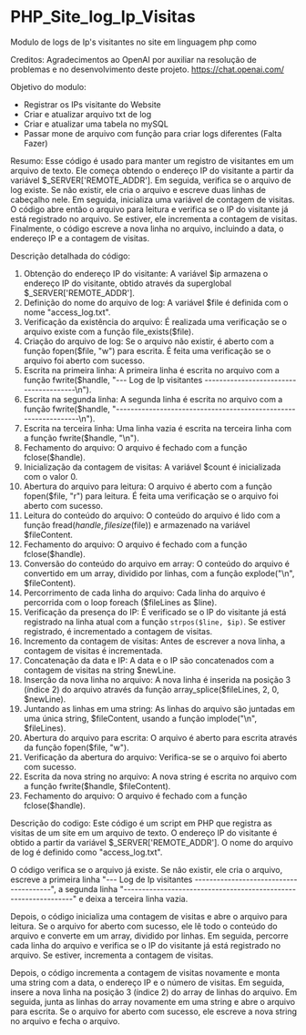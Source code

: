 # PHP_Site_log_Ip_Visitas
Modulo de logs de Ip's visitantes no site em linguagem php como 

Creditos:
Agradecimentos ao OpenAI por auxiliar na resolução de problemas e no desenvolvimento deste projeto. https://chat.openai.com/

Objetivo do modulo:
- Registrar os IPs visitante do Website 
- Criar e atualizar arquivo txt de log
- Criar e atualizar uma tabela no mySQL 
- Passar mone de arquivo com função para criar logs diferentes (Falta Fazer)

Resumo:
Esse código é usado para manter um registro de visitantes em um arquivo de texto. Ele começa obtendo o endereço IP do visitante a partir da variável $_SERVER['REMOTE_ADDR']. Em seguida, verifica se o arquivo de log existe. Se não existir, ele cria o arquivo e escreve duas linhas de cabeçalho nele. Em seguida, inicializa uma variável de contagem de visitas. O código abre então o arquivo para leitura e verifica se o IP do visitante já está registrado no arquivo. Se estiver, ele incrementa a contagem de visitas. Finalmente, o código escreve a nova linha no arquivo, incluindo a data, o endereço IP e a contagem de visitas.


Descrição detalhada do código:
1. Obtenção do endereço IP do visitante: A variável $ip armazena o endereço IP do visitante, obtido através da superglobal $_SERVER['REMOTE_ADDR'].
2. Definição do nome do arquivo de log: A variável $file é definida com o nome "access_log.txt".
3. Verificação da existência do arquivo: É realizada uma verificação se o arquivo existe com a função file_exists($file).
4. Criação do arquivo de log: Se o arquivo não existir, é aberto com a função fopen($file, "w") para escrita. É feita uma verificação se o arquivo foi aberto com sucesso.
5. Escrita na primeira linha: A primeira linha é escrita no arquivo com a função fwrite($handle, "--- Log de Ip visitantes ---------------------------------------\n").
6. Escrita na segunda linha: A segunda linha é escrita no arquivo com a função fwrite($handle, "----------------------------------------------------------------\n").
7. Escrita na terceira linha: Uma linha vazia é escrita na terceira linha com a função fwrite($handle, "\n").
8. Fechamento do arquivo: O arquivo é fechado com a função fclose($handle).
9. Inicialização da contagem de visitas: A variável $count é inicializada com o valor 0.
10. Abertura do arquivo para leitura: O arquivo é aberto com a função fopen($file, "r") para leitura. É feita uma verificação se o arquivo foi aberto com sucesso.
11. Leitura do conteúdo do arquivo: O conteúdo do arquivo é lido com a função fread($handle, filesize($file)) e armazenado na variável $fileContent.
12. Fechamento do arquivo: O arquivo é fechado com a função fclose($handle).
13. Conversão do conteúdo do arquivo em array: O conteúdo do arquivo é convertido em um array, dividido por linhas, com a função explode("\n", $fileContent).
14. Percorrimento de cada linha do arquivo: Cada linha do arquivo é percorrida com o loop foreach ($fileLines as $line).
15. Verificação da presença do IP: É verificado se o IP do visitante já está registrado na linha atual com a função `strpos($line, $ip)`. Se estiver registrado, é incrementado a contagem de visitas.
16. Incremento da contagem de visitas: Antes de escrever a nova linha, a contagem de visitas é incrementada.
17. Concatenação da data e IP: A data e o IP são concatenados com a contagem de visitas na string $newLine.
18. Inserção da nova linha no arquivo: A nova linha é inserida na posição 3 (índice 2) do arquivo através da função array_splice($fileLines, 2, 0, $newLine).
19. Juntando as linhas em uma string: As linhas do arquivo são juntadas em uma única string, $fileContent, usando a função implode("\n", $fileLines).
20. Abertura do arquivo para escrita: O arquivo é aberto para escrita através da função fopen($file, "w").
21. Verificação da abertura do arquivo: Verifica-se se o arquivo foi aberto com sucesso.
22. Escrita da nova string no arquivo: A nova string é escrita no arquivo com a função fwrite($handle, $fileContent).
23. Fechamento do arquivo: O arquivo é fechado com a função fclose($handle).

Descrição do codigo:
Este código é um script em PHP que registra as visitas de um site em um arquivo de texto. O endereço IP do visitante é obtido a partir da variável $_SERVER['REMOTE_ADDR']. O nome do arquivo de log é definido como "access_log.txt".

O código verifica se o arquivo já existe. Se não existir, ele cria o arquivo, escreve a primeira linha "--- Log de Ip visitantes ---------------------------------------", a segunda linha "----------------------------------------------------------------" e deixa a terceira linha vazia.

Depois, o código inicializa uma contagem de visitas e abre o arquivo para leitura. Se o arquivo for aberto com sucesso, ele lê todo o conteúdo do arquivo e converte em um array, dividido por linhas. Em seguida, percorre cada linha do arquivo e verifica se o IP do visitante já está registrado no arquivo. Se estiver, incrementa a contagem de visitas.

Depois, o código incrementa a contagem de visitas novamente e monta uma string com a data, o endereço IP e o número de visitas. Em seguida, insere a nova linha na posição 3 (índice 2) do array de linhas do arquivo. Em seguida, junta as linhas do array novamente em uma string e abre o arquivo para escrita. Se o arquivo for aberto com sucesso, ele escreve a nova string no arquivo e fecha o arquivo.
